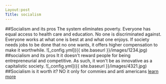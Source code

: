 ```yaml
---
Layout:post
Title: socialism
---
```


##Socialism and its pros
The system eliminates poverty. Everyone has equal access to health care and education. No one is discriminated against. Everyone works at what one is best at and what one enjoys. If society needs jobs to be done that no one wants, it offers higher compensation to make it worthwhile.
![_config.yml]({{ site.baseurl }}/images/1234.jpg)
##socialism and its pros 
It it doesn't reward people for being entrepreneurial and competitive. As such, it won't be as innovative as a capitalistic society.
![_config.yml]({{ site.baseurl }}/images/4321.jpg)
##Socialism is it worth it?
NO it only for commies and anti americans
[learn more](https://courses.lumenlearning.com/zelixeco201v2/chapter/the-failures-of-socialism)




